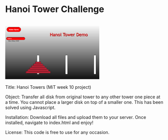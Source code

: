 # Hanoi Tower Challenge

<br>
<img src = "screenshot.png" width = "300"/>


Title: Hanoi Towers (MiT week 10 project)

Object: Transfer all disk from original tower to any other tower one piece at a time. You cannot place a larger disk on top of a smaller one. This has been solved using Javascript. 

Installation: Download all files and upload them to your server. Once installed, navigate to index.html and enjoy!

License: This code is free to use for any occasion.
